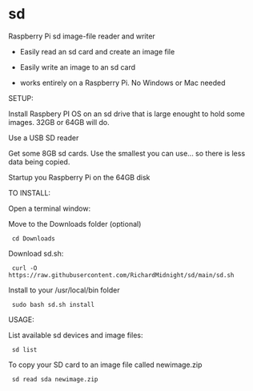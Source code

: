 # sd
Raspberry Pi sd image-file reader and writer

 - Easily read an sd card and create an image file

 - Easily write an image to an sd card

 - works entirely on a Raspberry Pi.  No Windows or Mac needed
 
 SETUP:
 
   Install Raspbery PI OS on an sd drive that is large enought to hold some images.  32GB or 64GB will do.
   
   Use a USB SD reader
   
   Get some 8GB sd cards.  Use the smallest you can use... so there is less data being copied.
   
   Startup you Raspberry Pi on the 64GB disk
   
   

TO INSTALL:

Open a terminal window:

Move to the Downloads folder (optional)

     cd Downloads

Download sd.sh:

     curl -O https://raw.githubusercontent.com/RichardMidnight/sd/main/sd.sh


Install to your /usr/local/bin folder

     sudo bash sd.sh install


USAGE:

List available sd devices and image files:

     sd list 
     

To copy your SD card to an image file called newimage.zip

     sd read sda newimage.zip
